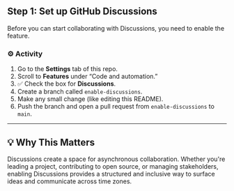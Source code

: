 <!--
  <<< Author notes: Step 1 >>>
  Choose 3-5 steps for your course.
  The first step is always the hardest, so pick something easy!
  Link to docs.github.com for further explanations.
  Encourage users to open new tabs for steps!
-->

## Step 1: Set up GitHub Discussions

Before you can start collaborating with Discussions, you need to enable the feature.

### :gear: Activity

1. Go to the **Settings** tab of this repo.
2. Scroll to **Features** under “Code and automation.”
3. ✅ Check the box for **Discussions**.
4. Create a branch called `enable-discussions`.
5. Make any small change (like editing this README).
6. Push the branch and open a pull request from `enable-discussions` to `main`.

---

## 💡 Why This Matters

Discussions create a space for asynchronous collaboration. Whether you're leading a project, contributing to open source, or managing stakeholders, enabling Discussions provides a structured and inclusive way to surface ideas and communicate across time zones.
